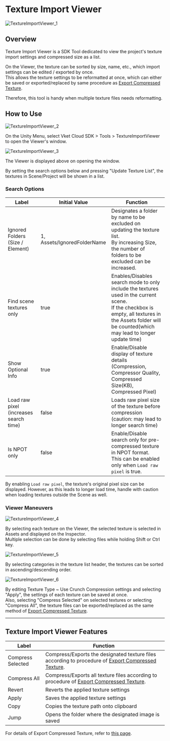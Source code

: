 # Texture Import Viewer

![TextureImportViewer_1](img/TextureImportViewer_1.jpg)

## Overview

Texture Import Viewer is a SDK Tool dedicated to view the project's texture import settings and compressed size as a list.

On the Viewer, the texture can be sorted by size, name, etc., which import settings can be edited / exported by once.<br>
This allows the texture settings to be reformatted at once, which can either be saved or exported/replaced by same procedure as [Export Compressed Texture](./ExportCompressedTexture.md).

Therefore, this tool is handy when multiple texture files needs reformatting.

## How to Use

![TextureImportViewer_2](img/TextureImportViewer_2.jpg)

On the Unity Menu, select Vket Cloud SDK > Tools > TextureImportViewer to open the Viewer's window.

![TextureImportViewer_3](img/TextureImportViewer_3.jpg)

The Viewer is displayed above on opening the window.

By setting the search options below and pressing "Update Texture List", the textures in Scene/Project will be shown in a list.

### Search Options

| Label | Initial Value | Function |
| ---- | ---- | ---- |
| Ignored Folders (Size / Element)| 1, Assets/IgnoredFolderName | Designates a folder by name to be excluded on updating the texture list.<br>By increasing Size, the number of folders to be excluded can be increased. |
| Find scene textures only | true | Enables/Disables search mode to only include the textures used in the current scene.<br>If the checkbox is empty, all textures in the Assets folder will be counted(which may lead to longer update time)|
| Show Optional Info | true | Enable/Disable display of texture details (Compression, Compressor Quality, Compressed Size(KB), Compressed Pixel) |
| Load raw pixel (increases search time) | false | Loads raw pixel size of the texture before compression (caution: may lead to longer search time) |
| Is NPOT only | false | Enable/Disable search only for pre-compressed texture in NPOT format.<br> This can be enabled only when `Load raw pixel` is true.|

By enabling `Load raw pixel`, the texture's original pixel size can be displayed. However, as this leads to longer load time, handle with caution when loading textures outside the Scene as well.

### Viewer Maneuvers

![TextureImportViewer_4](img/TextureImportViewer_4.jpg)

By selecting each texture on the Viewer, the selected texture is selected in Assets and displayed on the Inspector.<br>
Multiple selection can be done by selecting files while holding Shift or Ctrl key.

![TextureImportViewer_5](img/TextureImportViewer_5.jpg)

By selecting categories in the texture list header, the textures can be sorted in ascending/descending order.

![TextureImportViewer_6](img/TextureImportViewer_6.jpg)

By editing Texture Type ~ Use Crunch Compression settings and selecting "Apply", the settings of each texture can be saved at once.<br>
Also, selecting "Compress Selected" on selected textures or selecting "Compress All", the texture files can be exported/replaced as the same method of [Export Compressed Texture](./ExportCompressedTexture.md).

---

## Texture Import Viewer Features

| Label | Function |
| ---- | ---- |
| Compress Selected | Compress/Exports the designated texture files according to procedure of [Export Compressed Texture](./ExportCompressedTexture.md). |
| Compress All | Compress/Exports all texture files according to procedure of [Export Compressed Texture](./ExportCompressedTexture.md). |
| Revert | Reverts the applied texture settings |
| Apply | Saves the applied texture settings |
| Copy | Copies the texture path onto clipboard  |
| Jump | Opens the folder where the designated image is saved |

For details of Export Compressed Texture, refer to [this page](./ExportCompressedTexture.md).
